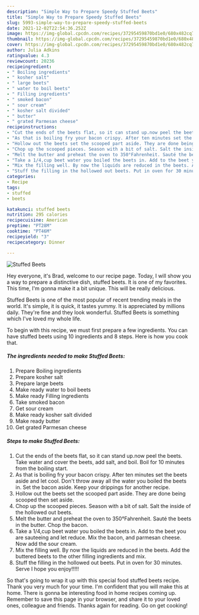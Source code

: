 ```yaml
---
description: "Simple Way to Prepare Speedy Stuffed Beets"
title: "Simple Way to Prepare Speedy Stuffed Beets"
slug: 5993-simple-way-to-prepare-speedy-stuffed-beets
date: 2021-12-02T22:54:36.252Z
image: https://img-global.cpcdn.com/recipes/37295459870bd1e0/680x482cq70/stuffed-beets-recipe-main-photo.jpg
thumbnail: https://img-global.cpcdn.com/recipes/37295459870bd1e0/680x482cq70/stuffed-beets-recipe-main-photo.jpg
cover: https://img-global.cpcdn.com/recipes/37295459870bd1e0/680x482cq70/stuffed-beets-recipe-main-photo.jpg
author: Julia Adkins
ratingvalue: 4.3
reviewcount: 20236
recipeingredient:
- " Boiling ingredients"
- " kosher salt"
- " large beets"
- " water to boil beets"
- " Filling ingredients"
- " smoked bacon"
- " sour cream"
- " kosher salt divided"
- " butter"
- " grated Parmesan cheese"
recipeinstructions:
- "Cut the ends of the beets flat, so it can stand up.now peel the beets. Take water and cover the beets, add salt, and boil. Boil for 10 minutes from the boiling start."
- "As that is boiling fry your bacon crispy. After ten minutes set the beets aside and let cool. Don&#39;t throw away all the water you boiled the beets in. Set the bacon aside. Keep your drippings for another recipe."
- "Hollow out the beets set the scooped part aside. They are done being scooped then set aside."
- "Chop up the scooped pieces. Season with a bit of salt. Salt the inside of the hollowed out beets."
- "Melt the butter and preheat the oven to 350°Fahrenheit. Sauté the beets in the butter. Chop the bacon."
- "Take a 1/4,cup beet water you boiled the beets in. Add to the beet you are sauteeing and let reduce. Mix the bacon, and parmesan cheese. Now add the sour cream."
- "Mix the filling well. By now the liquids are reduced in the beets. Add the buttered beets to the other filling ingredients and mix."
- "Stuff the filling in the hollowed out beets. Put in oven for 30 minutes. Serve I hope you enjoy!!!!!"
categories:
- Recipe
tags:
- stuffed
- beets

katakunci: stuffed beets 
nutrition: 295 calories
recipecuisine: American
preptime: "PT28M"
cooktime: "PT46M"
recipeyield: "3"
recipecategory: Dinner

---
```



![Stuffed Beets](https://img-global.cpcdn.com/recipes/37295459870bd1e0/680x482cq70/stuffed-beets-recipe-main-photo.jpg)

Hey everyone, it's Brad, welcome to our recipe page. Today, I will show you a way to prepare a distinctive dish, stuffed beets. It is one of my favorites. This time, I'm gonna make it a bit unique. This will be really delicious.

Stuffed Beets is one of the most popular of recent trending meals in the world. It's simple, it is quick, it tastes yummy. It is appreciated by millions daily. They're fine and they look wonderful. Stuffed Beets is something which I've loved my whole life.




To begin with this recipe, we must first prepare a few ingredients. You can have stuffed beets using 10 ingredients and 8 steps. Here is how you cook that.

<!--inarticleads1-->

##### The ingredients needed to make Stuffed Beets:

1. Prepare  Boiling ingredients
1. Prepare  kosher salt
1. Prepare  large beets
1. Make ready  water to boil beets
1. Make ready  Filling ingredients
1. Take  smoked bacon
1. Get  sour cream
1. Make ready  kosher salt divided
1. Make ready  butter
1. Get  grated Parmesan cheese




<!--inarticleads2-->

##### Steps to make Stuffed Beets:

1. Cut the ends of the beets flat, so it can stand up.now peel the beets. Take water and cover the beets, add salt, and boil. Boil for 10 minutes from the boiling start.
1. As that is boiling fry your bacon crispy. After ten minutes set the beets aside and let cool. Don&#39;t throw away all the water you boiled the beets in. Set the bacon aside. Keep your drippings for another recipe.
1. Hollow out the beets set the scooped part aside. They are done being scooped then set aside.
1. Chop up the scooped pieces. Season with a bit of salt. Salt the inside of the hollowed out beets.
1. Melt the butter and preheat the oven to 350°Fahrenheit. Sauté the beets in the butter. Chop the bacon.
1. Take a 1/4,cup beet water you boiled the beets in. Add to the beet you are sauteeing and let reduce. Mix the bacon, and parmesan cheese. Now add the sour cream.
1. Mix the filling well. By now the liquids are reduced in the beets. Add the buttered beets to the other filling ingredients and mix.
1. Stuff the filling in the hollowed out beets. Put in oven for 30 minutes. Serve I hope you enjoy!!!!!




So that's going to wrap it up with this special food stuffed beets recipe. Thank you very much for your time. I'm confident that you will make this at home. There is gonna be interesting food in home recipes coming up. Remember to save this page in your browser, and share it to your loved ones, colleague and friends. Thanks again for reading. Go on get cooking!

